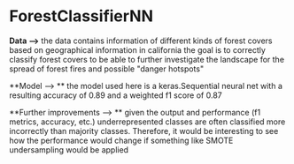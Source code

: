 # ForestClassifierNN

**Data -->** 
the data contains information of different kinds of forest covers based on geographical information in california 
the goal is to correctly classify forest covers to be able to further investigate the landscape for the spread of 
forest fires and possible "danger hotspots"

**Model --> **
the model used here is a keras.Sequential neural net with a resulting accuracy of 0.89 and a weighted f1 score 
of 0.87 

**Further improvements --> **
given the output and performance (f1 metrics, accuracy, etc.) underrepresented classes are often classified more 
incorrectly than majority classes. Therefore, it would be interesting to see how the performance would change if 
something like SMOTE undersampling would be applied 

